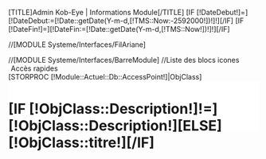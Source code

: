 [TITLE]Admin Kob-Eye | Informations Module[/TITLE]
[IF [!DateDebut!]=][!DateDebut:=[!Date::getDate(Y-m-d,[!TMS::Now:-2592000!])!]!][/IF]
[IF [!DateFin!]=][!DateFin:=[!Date::getDate(Y-m-d,[!TMS::Now!])!]!][/IF]

//[MODULE Systeme/Interfaces/FilAriane]

<div id="Container" style="top:0;">
    //[MODULE Systeme/Interfaces/BarreModule]
    //Liste des blocs icones
	<div class="CatTitle">
	    <span style="margin-left:5px;">Acc&egrave;s rapides</span>
	</div>
	[STORPROC [!Module::Actuel::Db::AccessPoint!]|ObjClass]
	    <a href="/[!Module::Actuel::Nom!]/[!ObjClass::titre!]">
		<div class="BlocIconePub" >
		    <div style="background:url([!ObjClass::Icon!]) no-repeat white;height:100px;">
		    <h1 style="float:right;">[IF [!ObjClass::Description!]!=][!ObjClass::Description!][ELSE][!ObjClass::titre!][/IF]</h1>
		    </div>
		</div>
	    </a>	
	    
	[/STORPROC]
	<div style="clear:both;"></div>
	[STORPROC [!Module::Actuel::Db::Dico!]|ObjClass]
	    [BLOC Rounded|background:#8C8C8C;color:#FFFFFF;|margin-bottom:5px;margin-top:30px;]
		<img src="/Skins/AdminV2/Img/Liste/ListeFlecheTitre.jpg" style="float:left;margin-top:0px;"/>
		<span style="margin-left:5px;">Dictionnaires</span>
		

	    [/BLOC]
	    [LIMIT 0|100]
		<a href="/[!Module::Actuel::Nom!]/[!ObjClass::titre!]">
		    <div class="BlocIconePub Dico" style="">
			<div style="background:url([!ObjClass::Icon!]) no-repeat white;height:55px;">
			<div>[IF [!ObjClass::Description!]!=][!ObjClass::Description!][ELSE][!ObjClass::titre!][/IF]</div> 
			</div>
		    </div>
		</a>
	    [/LIMIT]
	[/STORPROC]
	<div style="clear:both;"></div>

	//Affichage d'une statistique
	[IF [!CONF::MODULE::[!Module::Actuel::Nom!]::TRIGGER!]]
		[BLOC Rounded|background:#8C8C8C;color:#FFFFFF;|margin-bottom:5px;margin-top:30px;]
			<img src="/Skins/AdminV2/Img/Liste/ListeFlecheTitre.jpg" style="float:left;margin-top:0px;"/>
			<span style="margin-left:5px;">Statistiques</span>
		[/BLOC]
		//AFFICHAGE DES COURBES TOTAUX
		[STATS [!Module::Actuel::Nom!]|S]
		[STORPROC [!S!]|S1][/STORPROC]
		[STORPROC [!S1::Functions!]|F|0|2]
			//AFFICHAGE DU RECAPITLATIF DES TOTAUX
			[IF [!F::Type!]=Total]
				[MODULE Systeme/Statistiques/Total?Module=[!Module::Actuel::Nom!]&Trigger=[!S1::Name!]&Fonction=[!F::Name!]&Titre=[!F::Name!]&Id=[!Pos!]&DateDebut=[!DateDebut!]&DateFin=[!DateFin!]]
			[/IF]
			//AFFICHAGE DES CLASSEMENTS
			[IF [!F::Type!]=Classement]
				[MODULE Systeme/Statistiques/Classement?Module=[!Module::Actuel::Nom!]&Trigger=[!S1::Name!]&Fonction=[!F::Name!]&Titre=[!F::Name!]&Id=[!Pos!]&DateDebut=[!DateDebut!]&DateFin=[!DateFin!]]
			[/IF]
		[/STORPROC]
	[/IF]
</div>
